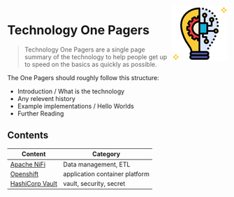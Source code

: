 <img src="/techno/data/innovation-icon.png" align="right" />

# Technology One Pagers

> Technology One Pagers are a single page summary of the technology to help people get up to speed on the basics as quickly as possible.

The One Pagers should roughly follow this structure:
* Introduction / What is the technology
* Any relevent history
* Example implementations / Hello Worlds
* Further Reading

## Contents

| Content | Category |
| ------ | ------ |
| [Apache NiFi](/techno/apache-nifi.md) | Data management, ETL |
| [Openshift](/techno/openshift.md) | application container platform |
| [HashiCorp Vault](/techno/hashicorp-vault.md) | vault, security, secret |